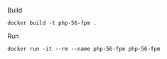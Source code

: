 Build

    docker build -t php-56-fpm .

Run

    docker run -it --rm --name php-56-fpm php-56-fpm

